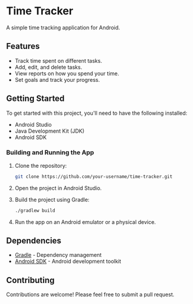 # Time Tracker

A simple time tracking application for Android.

## Features

*   Track time spent on different tasks.
*   Add, edit, and delete tasks.
*   View reports on how you spend your time.
*   Set goals and track your progress.

## Getting Started

To get started with this project, you'll need to have the following installed:

*   Android Studio
*   Java Development Kit (JDK)
*   Android SDK

### Building and Running the App

1.  Clone the repository:

    ```bash
    git clone https://github.com/your-username/time-tracker.git
    ```

2.  Open the project in Android Studio.

3.  Build the project using Gradle:

    ```bash
    ./gradlew build
    ```

4.  Run the app on an Android emulator or a physical device.

## Dependencies

*   [Gradle](httpss://gradle.org/) - Dependency management
*   [Android SDK](httpss://developer.android.com/studio) - Android development toolkit

## Contributing

Contributions are welcome! Please feel free to submit a pull request.

